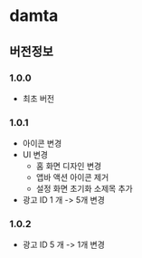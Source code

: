 # damta


## 버전정보

### 1.0.0 
- 최초 버전

### 1.0.1 
- 아이콘 변경
- UI 변경
    - 홈 화면 디자인 변경
    - 앱바 액션 아이콘 제거
    - 설정 화면 초기화 소제목 추가
- 광고 ID 1 개 -> 5개 변경

### 1.0.2 
- 광고 ID 5 개 -> 1개 변경